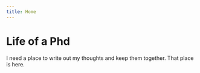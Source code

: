 ```yaml
---
title: Home
---
```


# Life of a Phd

I need a place to write out my thoughts and keep them together. 
That place is here. 
